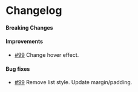 # Changelog

#### Breaking Changes
#### Improvements
- [#99](https://github.com/mesg-foundation/mesg-components/pull/99) Change hover effect.
#### Bug fixes
- [#99](https://github.com/mesg-foundation/mesg-components/pull/99) Remove list style. Update margin/padding.
